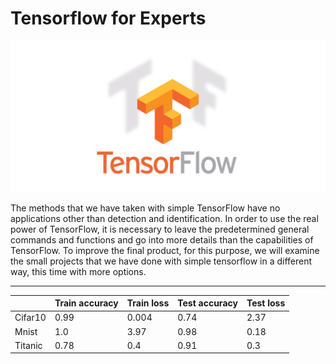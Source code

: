 # Tensorflow for Experts
![alt text](assents/tensorflow-windows.png)

The methods that we have taken with simple TensorFlow have no applications other than detection and identification. In order to use the real power of TensorFlow, it is necessary to leave the predetermined general commands and functions and go into more details than the capabilities of TensorFlow. To improve the final product, for this purpose, we will examine the small projects that we have done with simple tensorflow in a different way, this time with more options.

---

|| Train accuracy | Train loss | Test accuracy | Test loss|
|-|-|-|-|-|
|Cifar10|0.99|0.004|0.74|2.37|
|Mnist|1.0|3.97|0.98|0.18|
|Titanic|0.78|0.4|0.91|0.3|